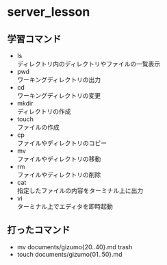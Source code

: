# server_lesson  
## 学習コマンド  

- ls  
ディレクトリ内のディレクトリやファイルの一覧表示  
- pwd  
ワーキングディレクトリの出力  
- cd  
ワーキングディレクトリの変更  
- mkdir  
ディレクトリの作成  
- touch  
ファイルの作成  
- cp  
ファイルやディレクトリのコピー  
- mv  
ファイルやディレクトリの移動  
- rm  
ファイルやディレクトリの削除  
- cat  
指定したファイルの内容をターミナル上に出力  
- vi  
ターミナル上でエディタを即時起動  

## 打ったコマンド

- mv documents/gizumo{20..40}.md trash  
- touch documents/gizumo{01..50}.md  
